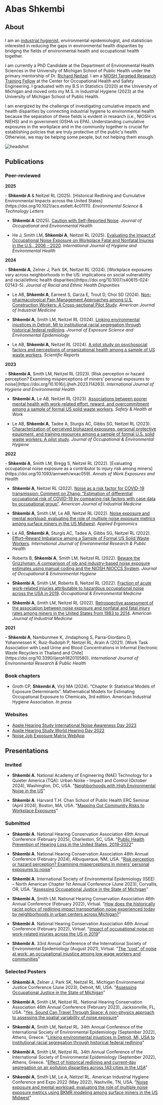 # Abas Shkembi

## About
### 
I am an [industrial hygienist](https://www.mihsweb.org/Board-Members), environmental epidemiologist, and statistician interested in reducing the gaps in environmental health disparities by bridging the fields of environmental health and occupational health together.

I am currently a PhD Candidate at the Department of Environmental Health Sciences in the University of Michigan School of Public Health under the primary mentorship of Dr. [Richard Neitzel](https://sph.umich.edu/faculty-profiles/neitzel-richard.html). I am a [NIOSH Targeted Research Training Fellow](https://cohse.umich.edu/academics/targeted-research-training-trt/) at the Center for Occupational Health and Safety Engineering. I graduated with my B.S in Statistics (2020) at the University of Michigan and moved onto my M.S. in Industrial Hygiene (2023) at the University of Michigan School of Public Health.

I am energized by the challenge of investigating cumulative impacts and health disparities by connecting industrial hygiene to environmental health because the separation of these fields is evident in research (i.e., NIOSH vs NIEHS) and in government (OSHA vs EPA). Understanding cumulative exposures in the workplace and in the community together is crucial for establishing policies that are truly protective of the public's health. Otherwise, we may be helping some people, but not helping them enough.

![headshot](../media/headshot/abas_shkembi_small.jpg)

## Publications
### Peer-reviewed

<p><b>2025</b></p>
- <b>Shkembi A</b> & Neitzel RL (2025). [Historical Redlining and Cumulative Environmental Impacts across the United States](https://doi.org/10.1021/acs.estlett.4c01111). <i>Environmental Science & Technology Letters</i>

- <b>Shkembi A</b> (2025). [Caution with Self-Reported Noise](https://doi.org/10.1080/15459624.2024.2422059). <i>Journal of Occupational and Environmental Health</i>

- He J, Smith LM, <b>Shkembi A</b>, Neitzel RL (2025). [Evaluating the Impact of Occupational Noise Exposure on Workplace Fatal and Nonfatal Injuries in the U.S., 2006 - 2020](https://doi.org/10.1016/j.ijheh.2024.114468). <i>International Journal of Hygiene and Environmental Health</i>

<p><b>2024</b></p>
- <b>Shkembi A</b>, Zelner J, Park SK, Neitzel RL (2024). [Workplace exposures vary across neighborhoods in the US: implications on social vulnerability and racial/ethnic health disparities](https://doi.org/10.1007/s40615-024-02143-5). <i>Journal of Racial and Ethnic Health Disparities</i>

- Le AB, <b>Shkembi A</b>, Earnest S, Garza E, Trout D, Choi SD (2024). [Non-pharmacological Pain Management Approaches among U.S. Construction Workers: A Cross-sectional Pilot Study](https://doi.org/10.1002/ajim.23630). <i>American Journal of Industrial Medicine</i>

- <b>Shkembi A</b>, Smith LM, Neitzel RL (2024). [Linking environmental injustices in Detroit, MI to institutional racial segregation through historical federal redlining](https://doi.org/10.1038/s41370-022-00512-y). <i>Journal of Exposure Science and Environmental Epidemiology</i>

- Le AB, <b>Shkembi A</b>, Neitzel RL (2024). [A pilot study on psychosocial factors and perceptions of organizational health among a sample of US waste workers](https://doi.org/10.1038/s41598-024-59912-9). <i>Scientific Reports</i>

<p><b>2023</b></p>
- <b>Shkembi A</b>, Smith LM, Neitzel RL (2023). [Risk perception or hazard perception? Examining misperceptions of miners’ personal exposures to noise](https://doi.org/10.1016/j.ijheh.2023.114263). <i>International Journal of Hygiene and Environmental Health</i>

- <b>Shkembi A</b>, Le AB, Neitzel RL (2023). [Associations between poorer mental health with work-related effort, reward, and overcommitment among a sample of formal US solid waste workers](https://doi.org/10.1016/j.shaw.2023.01.004). <i>Safety & Health at Work</i>

- Le AB, <b>Shkembi A</b>, Tadee A, Sturgis AC, Gibbs SG, Neitzel RL (2023). [Characterization of perceived biohazard exposures, personal protective equipment, and training resources among a sample of formal U.S. solid waste workers: A pilot study](https://doi.org/10.1080/15459624.2023.2179060). <i>Journal of Occupational & Environmental Hygiene</i>

<p><b>2022</b></p>
- <b>Shkembi A</b>, Smith LM, Bregg S, Neitzel RL (2022). [Evaluating occupational noise exposure as a contributor to injury risk among miners](https://doi.org/10.1093/annweh/wxac059). <i>Annals of Work Exposures and Health</i>

- <b>Shkembi A</b>, Neitzel RL (2022). [Noise as a risk factor for COVID-19 transmission: Comment on Zhang: “Estimation of differential occupational risk of COVID-19 by comparing risk factors with case data by occupational group”](https://doi.org/10.1002/ajim.23349). <i>American Journal of Industrial Medicine</i>

- <b>Shkembi A</b>, Smith LM, Le AB, Neitzel RL (2022). [Noise exposure and mental workload: evaluating the role of multiple noise exposure metrics among surface miners in the US Midwest](https://doi.org/10.1016/j.apergo.2022.103772). <i>Applied Ergonomics</i>

- Le AB, <b>Shkembi A</b>, Sturgis AC, Tadee A, Gibbs SG, Neitzel RL (2022). [Effort–Reward Imbalance among a Sample of Formal US Solid Waste Workers](https://doi.org/10.3390/ijerph19116791). <i>International Journal of Environmental Research & Public Health</i>

- Roberts B, <b>Shkembi A</b>, Smith LM, Neitzel RL (2022). [Beware the Grizzlyman: A comparison of job and industry-based noise exposure estimates using manual coding and the NIOSH NIOCCS System](https://doi.org/10.1080/15459624.2022.2076860). <i>Journal of Occupational & Environmental Hygiene</i>

- <b>Shkembi A</b>, Smith LM, Roberts B, Neitzel RL (2022). [Fraction of acute work-related injuries attributable to hazardous occupational noise across the USA in 2019](http://dx.doi.org/10.1136/oemed-2021-107906). <i>Occupational & Environmental Medicine</i>

- <b>Shkembi A</b>, Smith LM, Neitzel RL (2022). [Retrospective assessment of the association between noise exposure and nonfatal and fatal injury rates among miners in the United States from 1983 to 2014](https://doi.org/10.1002/ajim.23305). <i>American Journal of Industrial Medicine</i>

<p><b>2021</b></p>
- <b>Shkembi A</b>, Nambunmee K, Jindaphong S, Parra-Giordano D, Yohannessen K, Ruiz-Rudolph P, Neitzel RL, Arain A (2021). [Work Task Association with Lead Urine and Blood Concentrations in Informal Electronic Waste Recyclers in Thailand and Chile](https://doi.org/10.3390/ijerph182010580). <i>International Journal of Environmental Research & Public Health</i>

### Book chapters
- Groth CP, <b>Shkembi A</b>, Virji MA (2024). “Chapter 9: Statistical Models of Exposure Determinants”. Mathematical Models for Estimating Occupational Exposure to Chemicals, 3rd edition. American Industrial Hygiene Association. <i>In press</i>

### Websites
- [Apple Hearing Study International Noise Awareness Day 2023](https://sph-umich.shinyapps.io/ahs-inad-2023/)
- [Apple Hearing Study World Hearing Day 2022](https://sph-umich.shinyapps.io/world-hearing-day-2022/)
- [Noise Job Exposure Matrix WebApp](https://noise.shinyapps.io/noiseJEM/)

## Presentations

### Invited
- <b>Shkembi A</b>. National Academy of Engineering (NAE) Technology for a Quieter America (TQA): Urban Noise - Impact and Control (October 2024), Washington, DC, USA. "[Neighborhoods with High Environmental Noise in the US](https://drive.google.com/file/d/1aNXbd2ZMmTvjaiicN6uJVZwzV5EN7vfG/view?usp=drive_link)"

- <b>Shkembi A</b>. Harvard T.H. Chan School of Public Health ERC Seminar (April 2024), Boston, MA, USA. "[Mapping Out Community Risks to Workplace Exposures](https://drive.google.com/file/d/1gqMu3lSLFE8-_uglpFF1HJC53TsZVyhs/view?usp=sharing)"

### Submitted
- <b>Shkembi A</b>. National Hearing Conservation Association 49th Annual Conference (February 2025), Charleston, SC, USA. "[Public Health Prevention of Hearing Loss in the United States, 2019-2022](https://drive.google.com/file/d/10n1RDA45lECgeiFFPCU5kTo5afjMCBMx/view?usp=drive_link)"

- <b>Shkembi A</b>. National Hearing Conservation Association 48th Annual Conference (February 2024), Albuquerque, NM, USA. "[Risk perception or hazard perception? Examining misperceptions in miners’ personal exposures to noise](https://drive.google.com/file/d/15ruDkQS4thgj4bF788Rt9W6psR3KakVc/view?usp=sharing)"

- <b>Shkembi A</b>. International Society of Environmental Epidemiology (ISEE) – North American Chapter 1st Annual Conference (June 2023), Corvallis, OR, USA. "[Assessing Occupational Justice in the State of Michigan](https://drive.google.com/file/d/1blIcI_UKjzCTiM6gw1oGFcKVYt36ZKTF/view?usp=drive_link)"

- <b>Shkembi A</b>, Smith LM. National Hearing Conservation Association 46th Annual Conference (February 2022), Virtual. "[How does the historically racist policy of redlining impact transportation noise experienced today by neighborhoods in urban centers across Michigan?](https://drive.google.com/file/d/1erYke-eMr59C2jxs_-nNB4PfHKKH5Y7K/view?usp=sharing)"

- <b>Shkembi A</b>. National Hearing Conservation Association 46th Annual Conference (February 2022), Virtual. "[Impact of occupational noise on work-related injuries across the US in 2019](https://drive.google.com/file/d/1owFH1icRvifILXyyedAWhIFe7fj7eV_3/view?usp=sharing)"

- <b>Shkembi A</b>. 33rd Annual Conference of the International Society of Environmental Epidemiology (August 2021), Virtual. "[The “cost” of noise at work: an occupational injustice among low wage workers and communities](https://doi.org/10.1289/isee.2021.O-LT-062)"


### Selected Posters
- <b>Shkembi A</b>, Zelner J, Park SK, Neitzel RL. Michigan Environmental Justice Conference (June 2023), Detroit, MI, USA. "[Assessing Occupational Justice in the State of Michigan](https://drive.google.com/file/d/1RORh8NBUAZXYuMjjHwUJiPLfxz3GOFhF/edit)"

- <b>Shkembi A</b>, Smith LM, Neitzel RL. National Hearing Conservation Association 46th Annual Conference (February 2023), Jacksonville, FL, USA. "[Yes, Sound Can Travel Through Space: A non-physics approach to assessing the spatial variability of noise exposure](https://drive.google.com/file/d/15LP7Qgblj8iEIjgFRGvFKHd2xfujQcqn/edit?usp=drive_link)"

- <b>Shkembi A</b>, Smith LM, Neitzel RL. 34th Annual Conference of the International Society of Environmental Epidemiology (September 2022), Athens, Greece. "[Linking environmental injustices in Detroit, MI, USA to institutional racial segregation through historical federal redlining](https://drive.google.com/file/d/1szd2sQfLaoUusqjnFCnWzK8fNnXuD6et/edit?usp=drive_link)"

- <b>Shkembi A</b>, Smith LM, Neitzel RL. 34th Annual Conference of the International Society of Environmental Epidemiology (September 2022), Athens, Greece. "[Effect of historical redlining and current-day segregation on air pollution disparities across 143 cities in the USA](https://drive.google.com/file/d/1Soe0SSORhm_j2FTPRWNKL3cLLayD5jjj/edit?usp=drive_link)"

- <b>Shkembi A</b>, Smith LM, Le A, Neitzel RL. American Industrial Hygiene Conference and Expo 2022 (May 2022), Nashville, TN, USA. "[Noise exposure and mental workload: evaluating the role of multiple noise exposure metrics using BKMR modeling among surface miners in the US Midwest](https://drive.google.com/file/d/1HWPHwA6DhUA6zu9bhCwo9vKez_rA_NEG/edit?usp=drive_link)"



